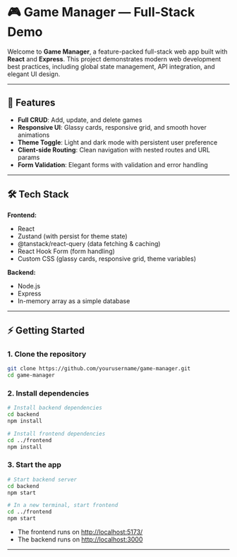 # 🎮 Game Manager — Full‑Stack Demo

Welcome to **Game Manager**, a feature-packed full-stack web app built with **React** and **Express**. This project demonstrates modern web development best practices, including global state management, API integration, and elegant UI design.

---

## 🚀 Features

- **Full CRUD**: Add, update, and delete games
- **Responsive UI**: Glassy cards, responsive grid, and smooth hover animations
- **Theme Toggle**: Light and dark mode with persistent user preference
- **Client-side Routing**: Clean navigation with nested routes and URL params
- **Form Validation**: Elegant forms with validation and error handling

---

## 🛠️ Tech Stack

**Frontend:**

- React
- Zustand (with persist for theme state)
- @tanstack/react-query (data fetching & caching)
- React Hook Form (form handling)
- Custom CSS (glassy cards, responsive grid, theme variables)

**Backend:**

- Node.js
- Express
- In-memory array as a simple database

---

## ⚡ Getting Started

### 1. Clone the repository

```bash
git clone https://github.com/yourusername/game-manager.git
cd game-manager
```

### 2. Install dependencies

```bash
# Install backend dependencies
cd backend
npm install

# Install frontend dependencies
cd ../frontend
npm install
```

### 3. Start the app

```bash
# Start backend server
cd backend
npm start

# In a new terminal, start frontend
cd ../frontend
npm start
```

- The frontend runs on [http://localhost:5173/](http://localhost:5173)
- The backend runs on [http://localhost:3000](http://localhost:3000)

---
